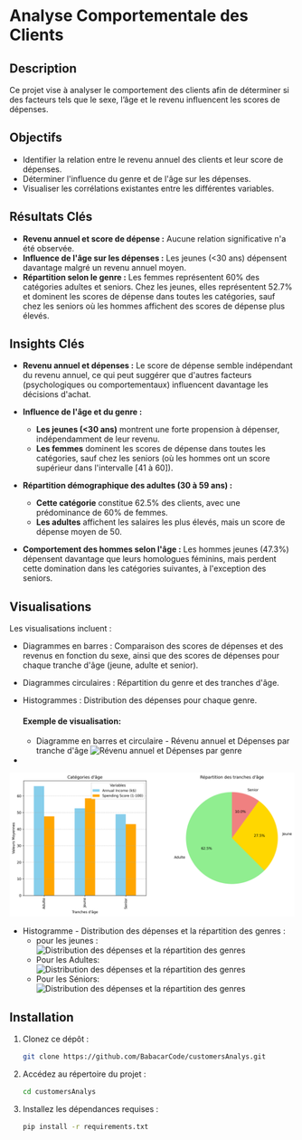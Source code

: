 # Analyse Comportementale des Clients
## Description
Ce projet vise à analyser le comportement des clients afin de déterminer si des facteurs tels que le sexe, l’âge et le revenu influencent les scores de dépenses.

## Objectifs
- Identifier la relation entre le revenu annuel des clients et leur score de dépenses.
- Déterminer l'influence du genre et de l'âge sur les dépenses.
- Visualiser les corrélations existantes entre les différentes variables.

## Résultats Clés
- **Revenu annuel et score de dépense :** Aucune relation significative n'a été observée.
- **Influence de l'âge sur les dépenses :** Les jeunes (<30 ans) dépensent davantage malgré un revenu annuel moyen.
- **Répartition selon le genre :** Les femmes représentent 60% des catégories adultes et seniors.
  Chez les jeunes, elles représentent 52.7% et dominent les scores de dépense dans toutes les catégories, sauf chez les seniors où les hommes affichent des scores de dépense plus élevés.

## Insights Clés
-    **Revenu annuel et dépenses :** Le score de dépense semble indépendant du revenu annuel, ce qui peut suggérer que d'autres facteurs (psychologiques ou comportementaux) influencent davantage les décisions d'achat.
- **Influence de l'âge et du genre :**
    - **Les jeunes (<30 ans)** montrent une forte propension à dépenser, indépendamment de leur revenu.
    - **Les femmes** dominent les scores de dépense dans toutes les catégories, sauf chez les seniors (où les hommes ont un score supérieur dans l'intervalle [41 à 60]).
- **Répartition démographique des adultes (30 à 59 ans) :**

    - **Cette catégorie** constitue 62.5% des clients, avec une prédominance de 60% de femmes.
    - **Les adultes** affichent les salaires les plus élevés, mais un score de dépense moyen de 50.

- **Comportement des hommes selon l'âge :** Les hommes jeunes (47.3%) dépensent davantage que leurs homologues féminins, mais perdent cette domination dans les catégories suivantes, à l'exception des seniors.

## Visualisations
Les visualisations incluent :
- Diagrammes en barres : Comparaison des scores de dépenses et des revenus en fonction du sexe, ainsi que des scores de dépenses pour chaque tranche d'âge (jeune, adulte et senior).
- Diagrammes circulaires : Répartition du genre et des tranches d'âge.
- Histogrammes : Distribution des dépenses pour chaque genre.
  #### Exemple de visualisation:
  - Diagramme en barres et circulaire - Révenu annuel et Dépenses par tranche d'âge
![Révenu annuel et Dépenses par genre](images/Salaire_et_Score_de_Dépenses_par_Genre.png)

-
![Révenu annuel et Dépenses par tranche d'âge](images/Répartition_des_tranches_âge.png)
  - Histogramme - Distribution des dépenses et la répartition des genres : 
     - pour les jeunes :
![Distribution des dépenses et la répartition des genres](/images/.ipynb_checkpoints/Répartition_des_genres_chez_les_Jeunes-checkpoint.png)
    - Pour les Adultes:
![Distribution des dépenses et la répartition des genres](images/Distribution_etRépartition_des_genres_po_les_Adultes.png)
    - Pour les Séniors:
![Distribution des dépenses et la répartition des genres](images/Distribution_etRépartition_des_genres_po_les_seniors.png)


## Installation
1. Clonez ce dépôt :
   ```bash
   git clone https://github.com/BabacarCode/customersAnalys.git
2. Accédez au répertoire du projet :
    ```bash
    cd customersAnalys
3. Installez les dépendances requises :
    ```bash
    pip install -r requirements.txt


